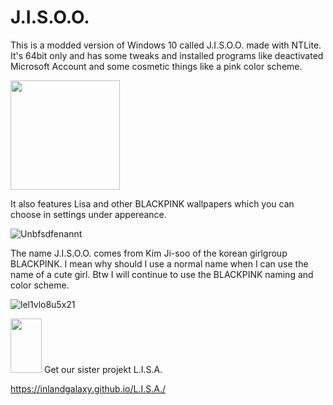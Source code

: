 # J.I.S.O.O.
This is a modded version of Windows 10 called J.I.S.O.O. made with NTLite. It's 64bit only and has some tweaks and installed programs like deactivated Microsoft Account and some cosmetic things like a pink color scheme.

<img src="https://user-images.githubusercontent.com/65157905/113872563-46a41d00-97b4-11eb-959d-00f8c5e717d1.png" width="175" height="175">

It also features Lisa and other BLACKPINK wallpapers which you can choose in settings under appereance.

![Unbfsdfenannt](https://user-images.githubusercontent.com/65157905/114308060-d31b4c00-9ae2-11eb-8237-2ee3d82d3616.JPG)

The name J.I.S.O.O. comes from Kim Ji-soo of the korean girlgroup BLACKPINK. I mean why should I use a normal name when I can use the name of a cute girl. Btw I will continue to use the BLACKPINK naming and color scheme.

![lel1vlo8u5x21](https://user-images.githubusercontent.com/65157905/113753646-a0520c00-970e-11eb-81d1-4aa0a9cd20f5.png)

<img src="https://user-images.githubusercontent.com/65157905/113275663-4bae2b80-92df-11eb-9a1a-1d8d918dd51a.png" width="50" height="87,5"> 
Get our sister projekt L.I.S.A.

https://inlandgalaxy.github.io/L.I.S.A./
